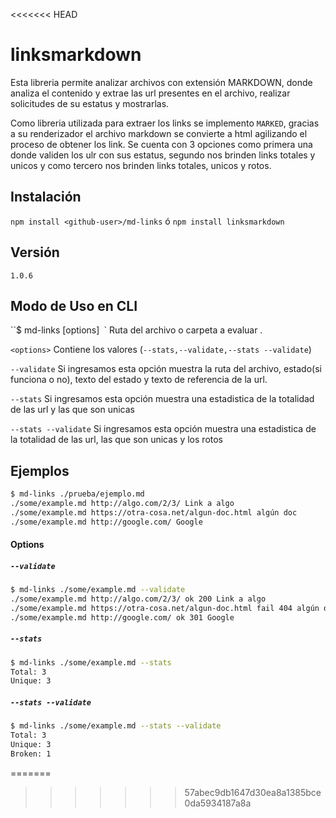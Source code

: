 <<<<<<< HEAD



# linksmarkdown

Esta libreria permite analizar archivos con extensión MARKDOWN, donde analiza el contenido y extrae las url presentes en el archivo, realizar solicitudes de su estatus y mostrarlas.

Como libreria utilizada para extraer los links se implemento `MARKED`, gracias a su renderizador el archivo markdown se convierte a html agilizando el proceso de obtener los link. Se cuenta con 3 opciones como primera una donde validen los ulr con sus estatus, segundo nos brinden links totales y unicos y como tercero nos brinden links totales, unicos y rotos.


## Instalación 

`npm install <github-user>/md-links` ó `npm install linksmarkdown`

## Versión
`1.0.6`

## Modo de Uso en CLI

``$ md-links <path-to-file> [options]`
`<route>` Ruta del archivo o carpeta a evaluar .

`<options>` Contiene los valores (`--stats,--validate,--stats --validate`)

`--validate` Si ingresamos esta opción muestra la ruta del archivo, estado(si funciona o no), texto del estado y texto de referencia de la url.

`--stats` Si ingresamos esta opción muestra una estadistica de la totalidad de las url y las que son unicas

`--stats --validate` Si ingresamos esta opción muestra una estadistica de la totalidad de las url, las que son unicas y los rotos

## Ejemplos

```sh
$ md-links ./prueba/ejemplo.md
./some/example.md http://algo.com/2/3/ Link a algo
./some/example.md https://otra-cosa.net/algun-doc.html algún doc
./some/example.md http://google.com/ Google
```

#### Options

##### `--validate`

```sh
$ md-links ./some/example.md --validate
./some/example.md http://algo.com/2/3/ ok 200 Link a algo
./some/example.md https://otra-cosa.net/algun-doc.html fail 404 algún doc
./some/example.md http://google.com/ ok 301 Google
```
##### `--stats`

```sh
$ md-links ./some/example.md --stats
Total: 3
Unique: 3
```
##### `--stats --validate`

```sh
$ md-links ./some/example.md --stats --validate
Total: 3
Unique: 3
Broken: 1
```
=======
>>>>>>> 57abec9db1647d30ea8a1385bce0da5934187a8a
